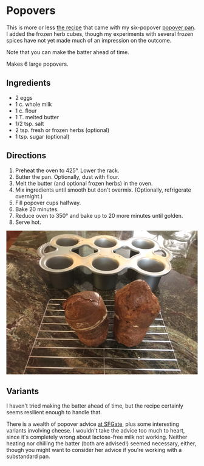 [photographed]: ../indices/photographed.html

# Popovers

This is more or less [the recipe](https://www.nordicware.com/recipe/rosemary-popovers/) that came with my six-popover [popover pan](https://www.nordicware.com/grand-popover-pan).
I added the frozen herb cubes, though my experiments with several frozen spices have not yet made much of an impression on the outcome.

Note that you can make the batter ahead of time.

Makes 6 large popovers.

## Ingredients

* 2 eggs
* 1 c. whole milk
* 1 c. flour
* 1 T. melted butter
* 1/2 tsp. salt
* 2 tsp. fresh or frozen herbs (optional)
* 1 tsp. sugar (optional)

## Directions

1. Preheat the oven to 425°.  Lower the rack.
2. Butter the pan.  Optionally, dust with flour.
3. Melt the butter (and optional frozen herbs) in the oven.
4. Mix ingredients until smooth but don't overmix.  (Optionally, refrigerate overnight.)
5. Fill popover cups halfway.
6. Bake 20 minutes.
7. Reduce oven to 350° and bake up to 20 more minutes until golden.
8. Serve hot.

![post popping over](../images/popovers.png)

## Variants

I haven't tried making the batter ahead of time, but the recipe certainly seems resilient enough to handle that.

There is a wealth of popover advice [at SFGate](https://www.sfgate.com/recipes/article/Baker-s-quest-What-makes-perfect-popovers-4601293.php),
plus some interesting variants involving cheese.
I wouldn't take the advice too much to heart, since it's completely wrong about lactose-free milk not working.
Neither heating nor chilling the batter (both are advised!) seemed necessary, either,
though you might want to consider her advice if you're working with a substandard pan.
